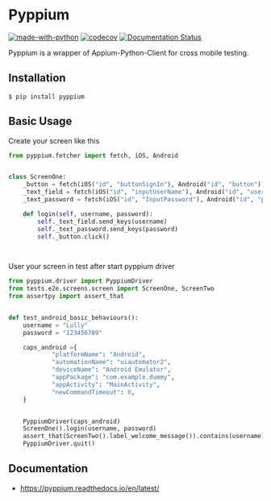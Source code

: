 # Pyppium

[![made-with-python](https://img.shields.io/badge/Made%20with-Python-1f425f.svg)](https://www.python.org/)
[![codecov](https://codecov.io/gh/leomenezessz/pyppium-wrapper/branch/master/graph/badge.svg)](https://codecov.io/gh/leomenezessz/pyppium-wrapper)
[![Documentation Status](https://readthedocs.org/projects/pyppium/badge/?version=latest)](https://pyppium.readthedocs.io/en/latest/?badge=latest)



Pyppium is a wrapper of Appium-Python-Client for cross mobile testing.

## Installation

```
$ pip install pyppium
```

## Basic Usage

Create your screen like this

```python
from pyppium.fetcher import fetch, iOS, Android


class ScreenOne:
    _button = fetch(iOS("id", "buttonSignIn"), Android("id", "button"))
    _text_field = fetch(iOS("id", "inputUserName"), Android("id", "username"))
    _text_password = fetch(iOS("id", "InputPassword"), Android("id", "pass"))

    def login(self, username, password):
        self._text_field.send_keys(username)
        self._text_password.send_keys(password)
        self._button.click()

    
```

User your screen in test after start pyppium driver

```python
from pyppium.driver import PyppiumDriver
from tests.e2e.screens.screen import ScreenOne, ScreenTwo
from assertpy import assert_that


def test_android_basic_behaviours():
    username = "Lully"
    password = "123456789"

    caps_android ={
            "platformName": "Android",
            "automationName": "uiautomator2",
            "deviceName": "Android Emulator",
            "appPackage": "com.example.dummy",
            "appActivity": "MainActivity",
            "newCommandTimeout": 0,
    }


    PyppiumDriver(caps_android)
    ScreenOne().login(username, password)
    assert_that(ScreenTwo().label_welcome_message()).contains(username)
    PyppiumDriver.quit()
```

## Documentation

- https://pyppium.readthedocs.io/en/latest/








